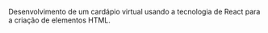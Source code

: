 Desenvolvimento de um cardápio virtual usando a tecnologia de React para a criação de elementos HTML.
